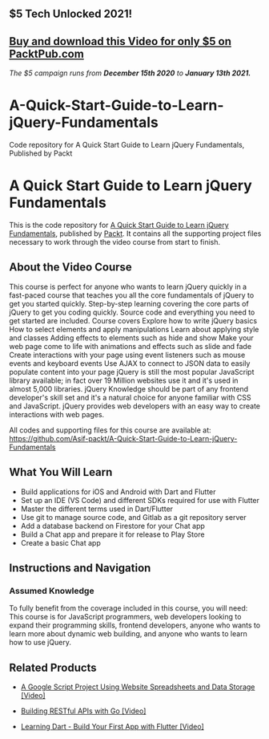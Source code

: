 ## $5 Tech Unlocked 2021!
[Buy and download this Video for only $5 on PacktPub.com](https://www.packtpub.com/product/a-quick-start-guide-to-learn-jquery-fundamentals-video/9781838559885)
-----
*The $5 campaign         runs from __December 15th 2020__ to __January 13th 2021.__*

# A-Quick-Start-Guide-to-Learn-jQuery-Fundamentals
Code repository for A Quick Start Guide to Learn jQuery Fundamentals, Published by Packt
# A Quick Start Guide to Learn jQuery Fundamentals
This is the code repository for [A Quick Start Guide to Learn jQuery Fundamentals](https://www.packtpub.com/application-development/learning-dart-build-your-first-app-flutter-video?utm_source=github&utm_medium=repository&utm_campaign=9781789618495), published by [Packt](https://www.packtpub.com/?utm_source=github). It contains all the supporting project files necessary to work through the video course from start to finish.
## About the Video Course
This course is perfect for anyone who wants to learn jQuery quickly in a fast-paced course that teaches you all the core fundamentals of jQuery to get you started quickly. Step-by-step learning covering the core parts of jQuery to get you coding quickly. Source code and everything you need to get started are included.
Course covers
Explore how to write jQuery basics
How to select elements and apply manipulations
Learn about applying style and classes
Adding effects to elements such as hide and show
Make your web page come to life with animations and effects such as slide and fade
Create interactions with your page using event listeners such as mouse events and keyboard events
Use AJAX to connect to JSON data to easily populate content into your page
jQuery is still the most popular JavaScript library available; in fact over 19 Million websites use it and it's used in almost 5,000 libraries. jQuery Knowledge should be part of any frontend developer's skill set and it's a natural choice for anyone familiar with CSS and JavaScript. jQuery provides web developers with an easy way to create interactions with web pages.

All codes and supporting files for this course are available at: https://github.com/Asif-packt/A-Quick-Start-Guide-to-Learn-jQuery-Fundamentals

<H2>What You Will Learn</H2>
<DIV class=book-info-will-learn-text>
<UL>
<LI>Build applications for iOS and Android with Dart and Flutter 
<LI>Set up an IDE (VS Code) and different SDKs required for use with Flutter 
<LI>Master the different terms used in Dart/Flutter 
<LI>Use git to manage source code, and Gitlab as a git repository server 
<LI>Add a database backend on Firestore for your Chat app 
<LI>Build a Chat app and prepare it for release to Play Store 
<LI>Create a basic Chat app </LI></UL></DIV>

## Instructions and Navigation
### Assumed Knowledge
To fully benefit from the coverage included in this course, you will need:<br/>
This course is for JavaScript programmers, web developers looking to expand their programming skills, frontend developers, anyone who wants to learn more about dynamic web building, and anyone who wants to learn how to use jQuery.


## Related Products
* [A Google Script Project Using Website Spreadsheets and Data Storage [Video]](https://www.packtpub.com/application-development/learning-dart-build-your-first-app-flutter-video?utm_source=github&utm_medium=repository&utm_campaign=9781789618495)

* [Building RESTful APIs with Go [Video]](https://www.packtpub.com/application-development/learning-dart-build-your-first-app-flutter-video?utm_source=github&utm_medium=repository&utm_campaign=9781789618495)

* [Learning Dart - Build Your First App with Flutter [Video]](https://www.packtpub.com/application-development/learning-dart-build-your-first-app-flutter-video?utm_source=github&utm_medium=repository&utm_campaign=9781789618495)

